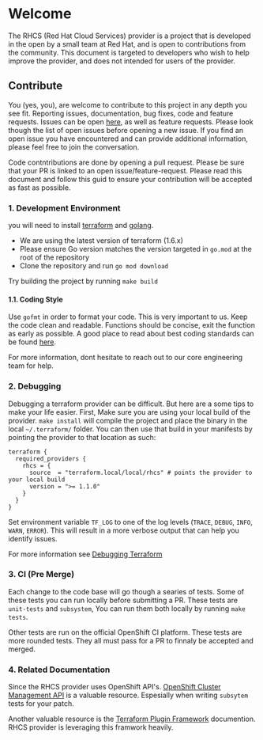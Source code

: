 # Welcome

The RHCS (Red Hat Cloud Services) provider is a project that is developed in the open by a small team at Red Hat, and is open to contributions from the community.
This document is targeted to developers who wish to help improve the provider, and does not intended for users of the provider.

## Contribute
You (yes, you), are welcome to contribute to this project in any depth you see fit. Reporting issues, documentation, bug fixes, code and feature requests.
Issues can be open [here](https://github.com/terraform-redhat/terraform-provider-rhcs/issues), as well as feature requests. Please look though the list of open issues before opening a new
issue. If you find an open issue you have encountered and can provide additional information, please feel free to join the conversation.

Code contntributions are done by opening a pull request. Please be sure that your PR is linked to an open issue/feature-request.
Please read this document and follow this guid to ensure your contribution will be accepted as fast as possible.


### 1. Development Environment
you will need to install [terraform](https://www.terraform.io/) and [golang](https://go.dev/).
 - We are using the latest version of terraform (1.6.x)
 - Please ensure Go version matches the version targeted in `go.mod` at the root of the repository
 - Clone the repository and run `go mod download`

Try building the project by running `make build`

#### 1.1. Coding Style
Use `gofmt` in order to format your code. This is very important to us.
Keep the code clean and readable. Functions should be concise, exit the function as early as possible.
A good place to read about best coding standards can be found [here](https://go.dev/doc/effective_go).

For more information, dont hesitate to reach out to our core engineering team for help.

### 2. Debugging
Debugging a terraform provider can be difficult. But here are a some tips to make your life easier.
First, Make sure you are using your local build of the provider. `make install` will compile the project and place the binary in the local `~/.terraform/` folder.
You can then use that build in your manifests by pointing the provider to that location as such:
```
terraform {
  required_providers {
    rhcs = {
      source  = "terraform.local/local/rhcs" # points the provider to your local build
      version = ">= 1.1.0"
    }
  }
}
```
Set environment variable `TF_LOG` to one of the log levels (`TRACE`, `DEBUG`, `INFO`, `WARN`, `ERROR`). This will result in a more verbose output that can help you identify issues.

For more information see [Debugging Terraform](https://developer.hashicorp.com/terraform/internals/debugging)

### 3. CI (Pre Merge)
Each change to the code base will go though a searies of tests. Some of these tests you can run locally before submitting a PR.
These tests are `unit-tests` and `subsystem`, You can run them both locally by running `make tests`.

Other tests are run on the official OpenShift CI platform. These tests are more rounded tests. They all must pass for a PR to finnaly be accepted and merged.

### 4. Related Documentation
Since the RHCS provider uses OpenShift API's. [OpenShift Cluster Management API](https://api.openshift.com/) is a valuable resource. Espesially when writing `subsytem` tests
for your patch.

Another valuable resource is the [Terraform Plugin Framework](https://developer.hashicorp.com/terraform/plugin/framework) documention. RHCS provider
is leveraging this framwork heavily.
